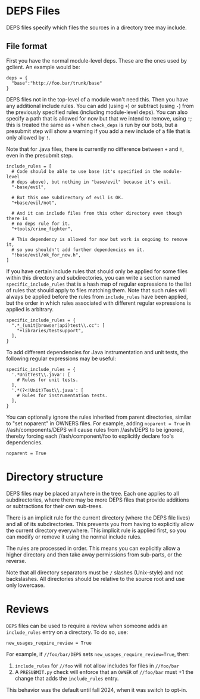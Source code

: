 # DEPS Files

DEPS files specify which files the sources in a directory tree may include.

## File format

First you have the normal module-level deps. These are the ones used by
gclient. An example would be:

```
deps = {
  "base":"http://foo.bar/trunk/base"
}
```

DEPS files not in the top-level of a module won't need this. Then you have any
additional include rules. You can add (using `+`) or subtract (using `-`) from
the previously specified rules (including module-level deps). You can also
specify a path that is allowed for now but that we intend to remove, using `!`;
this is treated the same as `+` when `check_deps` is run by our bots, but a
presubmit step will show a warning if you add a new include of a file that is
only allowed by `!`.

Note that for .java files, there is currently no difference between `+` and
`!`, even in the presubmit step.

```
include_rules = [
  # Code should be able to use base (it's specified in the module-level
  # deps above), but nothing in "base/evil" because it's evil.
  "-base/evil",

  # But this one subdirectory of evil is OK.
  "+base/evil/not",

  # And it can include files from this other directory even though there is
  # no deps rule for it.
  "+tools/crime_fighter",

  # This dependency is allowed for now but work is ongoing to remove it,
  # so you shouldn't add further dependencies on it.
  "!base/evil/ok_for_now.h",
]
```

If you have certain include rules that should only be applied for some files
within this directory and subdirectories, you can write a section named
`specific_include_rules` that is a hash map of regular expressions to the list
of rules that should apply to files matching them. Note that such rules will
always be applied before the rules from `include_rules` have been applied, but
the order in which rules associated with different regular expressions is
applied is arbitrary.

```
specific_include_rules = {
  ".*_(unit|browser|api)test\\.cc": [
    "+libraries/testsupport",
  ],
}
```

To add different dependencies for Java instrumentation and unit tests, the
following regular expressions may be useful:

```
specific_include_rules = {
  '.*UnitTest\\.java': [
    # Rules for unit tests.
  ],
  '.*(?<!Unit)Test\\.java': [
    # Rules for instrumentation tests.
  ],
}
```

You can optionally ignore the rules inherited from parent directories, similar
to "set noparent" in OWNERS files. For example, adding `noparent = True` in
//ash/components/DEPS will cause rules from //ash/DEPS to be ignored, thereby
forcing each //ash/component/foo to explicitly declare foo's dependencies.

```
noparent = True
```

# Directory structure

DEPS files may be placed anywhere in the tree. Each one applies to all
subdirectories, where there may be more DEPS files that provide additions or
subtractions for their own sub-trees.

There is an implicit rule for the current directory (where the DEPS file lives)
and all of its subdirectories. This prevents you from having to explicitly
allow the current directory everywhere. This implicit rule is applied first, so
you can modify or remove it using the normal include rules.

The rules are processed in order. This means you can explicitly allow a higher
directory and then take away permissions from sub-parts, or the reverse.

Note that all directory separators must be `/` slashes (Unix-style) and not
backslashes. All directories should be relative to the source root and use
only lowercase.

# Reviews

`DEPS` files can be used to require a review when someone adds an
`include_rules` entry on a directory. To do so, use:

```
new_usages_require_review = True
```

For example, if `//foo/bar/DEPS` sets `new_usages_require_review=True`, then:

1) `include_rules` for `//foo` will not allow includes for files in `//foo/bar`
2) A `PRESUBMIT.py` check will enforce that an `OWNER` of `//foo/bar` must +1
   the change that adds the `include_rules` entry.

This behavior was the default until fall 2024, when it was switch to opt-in.
